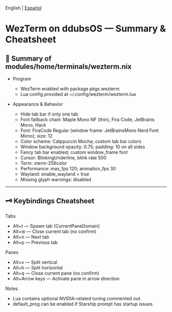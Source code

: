 English | [Español](./wezterm.cheatsheet.es.md)

# WezTerm on ddubsOS — Summary & Cheatsheet
## 🚀 Summary of modules/home/terminals/wezterm.nix

- Program
  - WezTerm enabled with package pkgs.wezterm
  - Lua config provided at ~/.config/wezterm/wezterm.lua

- Appearance & Behavior
  - Hide tab bar if only one tab
  - Font fallback chain: Maple Mono NF (thin), Fira Code, JetBrains Mono, Hack
  - Font: FiraCode Regular (window frame: JetBrainsMono Nerd Font Mono); size: 12
  - Color scheme: Catppuccin Mocha; custom tab bar colors
  - Window background opacity: 0.75; padding: 10 on all sides
  - Fancy tab bar enabled; custom window_frame font
  - Cursor: BlinkingUnderline, blink rate 500
  - Term: xterm-256color
  - Performance: max_fps 120; animation_fps 30
  - Wayland: enable_wayland = true
  - Missing glyph warnings: disabled

---

## 🗝️ Keybindings Cheatsheet

Tabs
- Alt+t — Spawn tab (CurrentPaneDomain)
- Alt+w — Close current tab (no confirm)
- Alt+n — Next tab
- Alt+p — Previous tab

Panes
- Alt+v — Split vertical
- Alt+h — Split horizontal
- Alt+q — Close current pane (no confirm)
- Alt+Arrow keys — Activate pane in arrow direction

Notes
- Lua contains optional NVIDIA-related tuning commented out.
- default_prog can be enabled if Starship prompt has startup issues.

